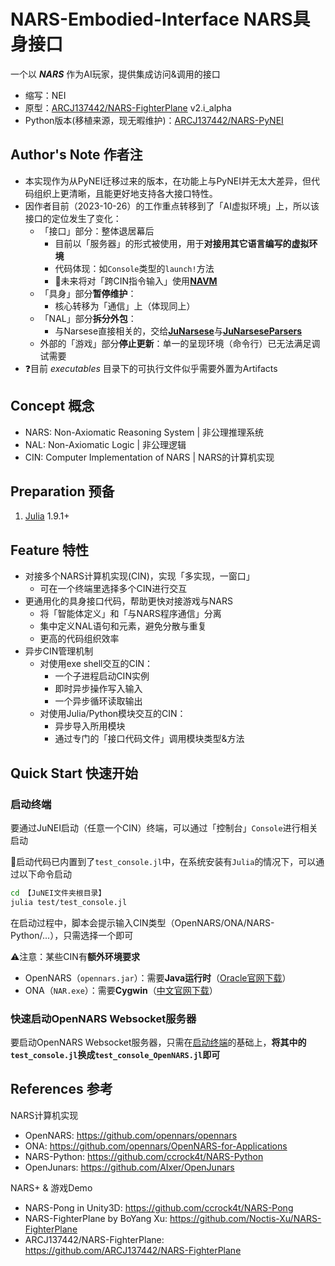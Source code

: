 # NARS-Embodied-Interface NARS具身接口

一个以 ***NARS*** 作为AI玩家，提供集成访问&调用的接口

- 缩写：NEI
- 原型：[ARCJ137442/NARS-FighterPlane](https://github.com/ARCJ137442/NARS-FighterPlane) v2.i_alpha
- Python版本(移植来源，现无暇维护)：[ARCJ137442/NARS-PyNEI](https://github.com/ARCJ137442/PyNEI)

## Author's Note 作者注

- 本实现作为从PyNEI迁移过来的版本，在功能上与PyNEI并无太大差异，但代码组织上更清晰，且能更好地支持各大接口特性。
- 因作者目前（2023-10-26）的工作重点转移到了「AI虚拟环境」上，所以该接口的定位发生了变化：
  - 「接口」部分：整体退居幕后
    - 目前以「服务器」的形式被使用，用于**对接用其它语言编写的虚拟环境**
    - 代码体现：如`Console`类型的`launch!`方法
    - 🚩未来将对「跨CIN指令输入」使用[**NAVM**](https://github.com/ARCJ137442/NAVM.jl)
  - 「具身」部分**暂停维护**：
    - 核心转移为「通信」上（体现同上）
  - 「NAL」部分**拆分外包**：
    - 与Narsese直接相关的，交给[**JuNarsese**](https://github.com/ARCJ137442/JuNarsese.jl)与[**JuNarseseParsers**](https://github.com/ARCJ137442/JuNarseseParsers.jl)
  - 外部的「游戏」部分**停止更新**：单一的呈现环境（命令行）已无法满足调试需要
- ❓目前 *executables* 目录下的可执行文件似乎需要外置为Artifacts

## Concept 概念

- NARS: Non-Axiomatic Reasoning System | 非公理推理系统
- NAL: Non-Axiomatic Logic | 非公理逻辑
- CIN: Computer Implementation of NARS  | NARS的计算机实现

## Preparation 预备

1. [Julia](https://julialang.org/) 1.9.1+

## Feature 特性

- 对接多个NARS计算机实现(CIN)，实现「多实现，一窗口」
  - 可在一个终端里选择多个CIN进行交互
- 更通用化的具身接口代码，帮助更快对接游戏与NARS
  - 将「智能体定义」和「与NARS程序通信」分离
  - 集中定义NAL语句和元素，避免分散与重复
  - 更高的代码组织效率
- 异步CIN管理机制
  - 对使用exe shell交互的CIN：
    - 一个子进程启动CIN实例
    - 即时异步操作写入输入
    - 一个异步循环读取输出
  - 对使用Julia/Python模块交互的CIN：
    - 异步导入所用模块
    - 通过专门的「接口代码文件」调用模块类型&方法

## Quick Start 快速开始

### 启动终端

要通过JuNEI启动（任意一个CIN）终端，可以通过「控制台」`Console`进行相关启动

📌启动代码已内置到了`test_console.jl`中，在系统安装有`Julia`的情况下，可以通过以下命令启动

```bash
cd 【JuNEI文件夹根目录】
julia test/test_console.jl
```

在启动过程中，脚本会提示输入CIN类型（OpenNARS/ONA/NARS-Python/...），只需选择一个即可

⚠️注意：某些CIN有**额外环境要求**

- OpenNARS（`opennars.jar`）：需要**Java运行时**（[Oracle官网下载](https://www.oracle.com/java/technologies/downloads/)）
- ONA（`NAR.exe`）：需要**Cygwin**（[中文官网下载](http://www.cygwin.cn/site/install/)）

### 快速启动OpenNARS Websocket服务器

要启动OpenNARS Websocket服务器，只需在[启动终端](#启动终端)的基础上，**将其中的`test_console.jl`换成`test_console_OpenNARS.jl`即可**

## References 参考

NARS计算机实现

- OpenNARS: <https://github.com/opennars/opennars>
- ONA: <https://github.com/opennars/OpenNARS-for-Applications>
- NARS-Python: <https://github.com/ccrock4t/NARS-Python>
- OpenJunars: <https://github.com/AIxer/OpenJunars>

NARS+ & 游戏Demo

- NARS-Pong in Unity3D: <https://github.com/ccrock4t/NARS-Pong>
- NARS-FighterPlane by BoYang Xu: <https://github.com/Noctis-Xu/NARS-FighterPlane>
- ARCJ137442/NARS-FighterPlane: <https://github.com/ARCJ137442/NARS-FighterPlane>
